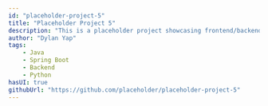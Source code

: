 ```yaml
---
id: "placeholder-project-5"
title: "Placeholder Project 5"
description: "This is a placeholder project showcasing frontend/backend features with a unique tech stack."
author: "Dylan Yap"
tags:
    - Java
    - Spring Boot
    - Backend
    - Python
hasUI: true
githubUrl: "https://github.com/placeholder/placeholder-project-5"
---
```

